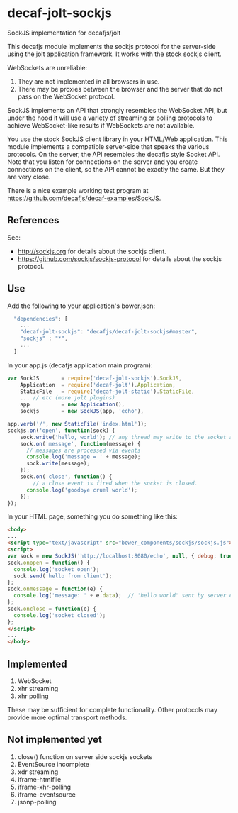 decaf-jolt-sockjs
=================

SockJS implementation for decafjs/jolt

This decafjs module implements the sockjs protocol for the server-side using the jolt application framework.  It works with the stock sockjs client.

WebSockets are unreliable:

1. They are not implemented in all browsers in use.  
2. There may be proxies between the browser and the server that do not pass on the WebSocket protocol.

SockJS implements an API that strongly resembles the WebSocket API, but under the hood it will use a variety of streaming or polling protocols to achieve WebSocket-like results if WebSockets are not available.

You use the stock SockJS client library in your HTML/Web application.   This module implements a compatible server-side that speaks the various protocols.  On the server, the API resembles the decafjs style Socket API.  Note that you listen for connections on the server and you create connections on the client, so the API cannot be exactly the same.  But they are very close.

There is a nice example working test program at https://github.com/decafjs/decaf-examples/SockJS.

## References

See:

* http://sockjs.org for details about the sockjs client.
* https://github.com/sockjs/sockjs-protocol for details about the sockjs protocol.

## Use

Add the following to your application's bower.json:

```javascript
  "dependencies": [
    ...
    "decaf-jolt-sockjs": "decafjs/decaf-jolt-sockjs#master",
    "sockjs" : "*",
    ...
  ]
```

In your app.js (decafjs application main program):

```javascript
var SockJS       = require('decaf-jolt-sockjs').SockJS,
    Application  = require('decaf-jolt').Application,
    StaticFile   = require('decaf-jolt-static').StaticFile,
    ... // etc (more jolt plugins)
    app          = new Application(),
    sockjs       = new SockJS(app, 'echo'),

app.verb('/', new StaticFile('index.html'));
sockjs.on('open', function(sock) {
    sock.write('hello, world');	// any thread may write to the socket at any time
    sock.on('message', function(message) {
      // messages are processed via events
      console.log('message = ' + message);
      sock.write(message);
    });
    sock.on('close', function() {
    	// a close event is fired when the socket is closed.
      console.log('goodbye cruel world');
    });
});
```

In your HTML page, something you do something like this:

```html
<body>
...
<script type="text/javascript" src="bower_components/sockjs/sockjs.js"></script>
<script>
var sock = new SockJS('http://localhost:8080/echo', null, { debug: true });
sock.onopen = function() {
  console.log('socket open');
  sock.send('hello from client');
};
sock.onmessage = function(e) {
  console.log('message: ' + e.data);  // 'hello world' sent by server code above
};
sock.onclose = function(e) {
  console.log('socket closed');
};
</script>
...
</body>
```

## Implemented

1. WebSocket
2. xhr streaming
3. xhr polling

These may be sufficient for complete functionality.  Other protocols may provide more optimal transport methods.

## Not implemented yet

1. close() function on server side sockjs sockets
2. EventSource incomplete
3. xdr streaming
4. iframe-htmlfile
5. iframe-xhr-polling
6. iframe-eventsource
7. jsonp-polling
